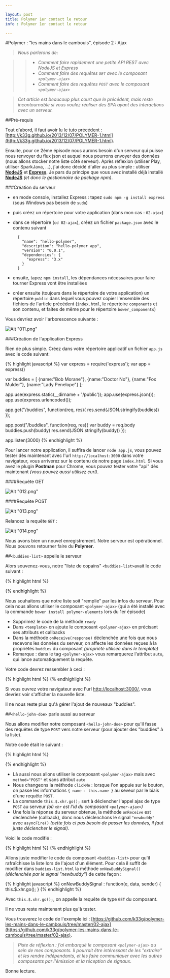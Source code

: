 ```yaml
---

layout: post
title: Polymer 1er contact le retour
info : Polymer 1er contact le retour

---
```


#Polymer : "les mains dans le cambouis", épisode 2 : Ajax

>*Nous parlerons de:*

>>- *Comment faire rapidement une petite API REST avec NodeJS et Express*
>>- *Comment faire des requêtes `GET` avec le composant `<polymer-ajax>`*
>>- *Comment faire des requêtes `POST` avec le composant `<polymer-ajax>`*

>*Cet article est beaucoup plus court que le précédent, mais reste incontournable si vous voulez réaliser des SPA ayant des interactions avec un serveur.*

##Pré-requis

Tout d'abord, il faut avoir lu le tuto précédent : [http://k33g.github.io/2013/12/07/POLYMER-1.html](http://k33g.github.io/2013/12/07/POLYMER-1.html).

Ensuite, pour ce 2ème épisode nous aurons besoin d'un serveur qui puisse nous renvoyer du flux json et auquel nous pourrons envoyer des données (nous allons stocker notre liste côté serveur). Après réflexion (utiliser Play, utiliser SparkJava, ...), j'ai donc décidé d'aller au plus simple : utiliser **[NodeJS](http://nodejs.org/)** et **[Express](http://expressjs.com/)**. Je pars du principe que vous avez installé déjà installé **[NodeJS](http://nodejs.org/)** *(et donc le gestionnaire de package npm)*.

###Création du serveur

- en mode console, installez Express : tapez `sudo npm -g install express` (sous Windows pas besoin de `sudo`)
- puis créez un répertoire pour votre application (dans mon cas : `02-ajax`)
- dans ce répertoire (`cd 02-ajax`), créez un fichier `package.json` avec le contenu suivant

        {
          "name": "hello-polymer",
          "description": "hello-polymer app",
          "version": "0.0.1",
          "dependencies": {
            "express": "3.x"
          }
        }

- ensuite, tapez `npm install`, les dépendances nécessaires pour faire tourner Express vont être installées
- créer ensuite (toujours dans le répertoire de votre application) un répertoire `public` dans lequel vous pouvez copier l'ensemble des fichiers de l'article précédent (`index.html`, le répertoire `components` et son contenu, et faites de même pour le répertoire `bower_components`)

Vous devriez avoir l'arborescence suivante :

![Alt "011.png"](https://github.com/k33g/k33g.github.com/raw/master/images/polymer-011.png)

###Création de l'application Express

Rien de plus simple. Créez dans votre répertoire applicatif un fichier `app.js` avec le code suivant:

{% highlight javascript %}
var express = require('express');
var app = express()

var buddies = [
  {name:"Bob Morane"},
  {name:"Doctor No"},
  {name:"Fox Mulder"},
  {name:"Lady Penelope"}
];

app.use(express.static(__dirname + '/public'));
app.use(express.json());
app.use(express.urlencoded());

app.get("/buddies", function(req, res){
  res.send(JSON.stringify(buddies))
});

app.post("/buddies", function(req, res){
  var buddy = req.body
  buddies.push(buddy)
  res.send(JSON.stringify(buddy))
});

app.listen(3000)
{% endhighlight %}

Pour lancer notre application, il suffira de lancer `node app.js`, vous pouvez tester dès maintenant avec l'url `http://localhost:3000` dans votre navigateur, vous arriverez sur le contenu de notre page `index.html`. Si vous avez le plugin **Postman** pour Chrome, vous pouvez tester votre "api" dès maintenant *(vous pouvez aussi utilisez curl)*.

####Requête GET

![Alt "012.png"](https://github.com/k33g/k33g.github.com/raw/master/images/polymer-012.png)

####Requête POST

![Alt "013.png"](https://github.com/k33g/k33g.github.com/raw/master/images/polymer-013.png)

Relancez la requête `GET` :

![Alt "014.png"](https://github.com/k33g/k33g.github.com/raw/master/images/polymer-014.png)

Nous avons bien un nouvel enregistrement. Notre serveur est opérationnel. Nous pouvons retourner faire du **Polymer**.

##`<buddies-list>` appelle le serveur

Alors souvenez-vous, notre "liste de copains" `<buddies-list>`avait le code suivant :

{% highlight html %}
<polymer-element name="buddies-list">
  <template>
    <polymer-signals on-polymer-signal-newbuddy="{% {{onNewBuddySignal}} %}"></polymer-signals>
    <h2>{% {{title}} %}</h2>
    <ul>
      <template repeat="{% {{buddies}} %}">
        <li>{% {{name}} %}</li>
      </template>
    </ul>
  </template>

  <script>
    Polymer("buddies-list",{
      ready: function(){
        console.log("Title is ", this.title);
        this.buddies = [
          {name:"Bob Morane"},
          {name:"Doctor No"},
          {name:"Fox Mulder"},
          {name:"Lady Penelope"}
        ];
      },
      onNewBuddySignal : function(e, data, sender) {
        this.buddies.push(data)
        console.log("Sender : ", sender)
      }
    });
  </script>
</polymer-element>
{% endhighlight %}

Nous souhaitons que notre liste soit "remplie" par les infos du serveur. Pour cela nous allons utiliser le composant `<polymer-ajax>` (qui a été installé avec la commande `bower install polymer-elements` lors du 1er épisode)

- Supprimez le code de la méthode `ready`
- Dans `<template>` on ajoute le composant `<polymer-ajax>` en précisant ses attributs et callbacks
- Dans la méthode `onReceive(response)` déclenchée une fois que nous recevons les données du serveur, on affecte les données reçues à la propriétés `buddies` du composant *(propriété utilisée dans le template)*
- Remarque : dans le tag `<polymer-ajax>` vous remarquerez l'attribut `auto`, qui lance automatiquement la requête.

Votre code devrez ressembler à ceci :

{% highlight html %}
<polymer-element name="buddies-list">
  <template>
    <polymer-ajax id="xhr" auto handleAs="json" method="GET" url="buddies"
                  on-polymer-response="{% {{onReceive}} %}"
                  on-polymer-error="{% {{onError}} %}"
                  on-polymer-complete="{% {{onComplete}} %}">
    </polymer-ajax>

    <polymer-signals on-polymer-signal-newbuddy="{% {{onNewBuddySignal}} %}"></polymer-signals>
    <h2>{% {{title}} %}</h2>
    <ul>
      <template repeat="{% {{buddies}} %}">
        <li>{% {{name}} %}</li>
      </template>
    </ul>
  </template>

  <script>
    Polymer("buddies-list",{
      ready: function(){

      },
      onReceive: function(response) {
        this.buddies = response.detail.response;
      },
      onError: function(error) { /*foo*/ },
      onComplete: function(data) { /*foo*/ },

      onNewBuddySignal : function(e, data, sender) {
        this.buddies.push(data)
        console.log("Sender : ", sender)
      }
    });
  </script>
</polymer-element>
{% endhighlight %}

Si vous ouvrez votre navigateur avec l'url [http://localhost:3000/](http://localhost:3000/), vous devriez voir s'afficher la nouvelle liste.

Il ne nous reste plus qu'à gérer l'ajout de nouveaux "buddies".

##`<hello-john-doe>` parle aussi au serveur

Nous allons modifier notre composant `<hello-john-doe>` pour qu'il fasse des requêtes de type `POST` vers notre serveur (pour ajouter des "buddies" à la liste).

Notre code était le suivant :

{% highlight html %}
<polymer-element name="hello-john-doe">
  <template>
    <h1 id="hello">Hello {% {{name}} %}</h1>
    <input value="{% {{name}} %}">
    <button on-click="{% {{clickMe}} %}">Click Me!</button>
  </template>
  <script>
    Polymer("hello-john-doe",{
      ready: function(){
        this.name = "John Doe";
      },
      nameChanged : function() {
        if(this.name != "John Doe") {
          this.$.hello.style.color = "red";
        } else {
          this.$.hello.style.color = "green";
        }
      },
      clickMe : function() {
        this.$.hello.innerHTML="CLICKED";

        this.asyncFire(
          'polymer-signal',
          {
            name : "newbuddy",
            data : { name : this.name }
          }
        );
      }
    });
  </script>
</polymer-element>
{% endhighlight %}

- Là aussi nous allons utiliser le composant `<polymer-ajax>` mais avec `method="POST"` et sans attribut `auto`
- Nous changeons la méthode `clickMe` : lorsque l'on appuie sur le bouton, on passe les informations `{ name : this.name }` au seveur par le biais d'une requête `POST`.
- La commande `this.$.xhr.go();` sert à déclencher l'appel ajax de type `POST` au serveur *(où `xhr` est l'id du composant `<polymer-ajax>`)*
- Une fois la réponse du serveur obtenue, la méthode `onReceive` est déclenchée (callback), donc nous déclenchons le signal `"newbuddy"` avec `asyncFire()` *(cette fois ci pas besoin de passer les données, il faut juste déclencher le signal)*.

Voici le code modifié :

{% highlight html %}
<polymer-element name="hello-john-doe">
  <template>
    <polymer-ajax id="xhr" handleAs="json" method="POST" url="buddies"
                  on-polymer-response="{{onReceive}}"
    </polymer-ajax>

    <h1 id="hello">Hello {% {{name}} %}</h1>
    <input value="{% {{name}} %}">
    <button on-click="{% {{clickMe}} %}">Click Me!</button>
  </template>
  <script>
    Polymer("hello-john-doe",{
      ready: function(){
        this.name = "John Doe";
      },
      nameChanged : function() {
        if(this.name != "John Doe") {
          this.$.hello.style.color = "red";
        } else {
          this.$.hello.style.color = "green";
        }
      },
      clickMe : function() {
        this.$.hello.innerHTML="CLICKED";

        this.$.xhr.xhrArgs = {
          headers: { "Content-Type": "application/json"},
          body: JSON.stringify({ name : this.name })
        };

        this.$.xhr.go();
      },
      onReceive: function(response) {
        this.asyncFire(
          'polymer-signal', { name : "newbuddy" }
        );
      }
    });
  </script>
</polymer-element>
{% endhighlight %}

Allons juste modifier le code du composant `<buddies-list>` pour qu'il rafraîchisse la liste lors de l'ajout d'un élément. Pour cela il suffit de modifier dans `buddies-list.html` la méthode `onNewBuddySignal()` *(déclenchée par le signal "newbuddy")* de cette façon :

{% highlight javascript %}
onNewBuddySignal : function(e, data, sender) {
  this.$.xhr.go();
}
{% endhighlight %}

Avec `this.$.xhr.go();`, on appelle la requête de type `GET` du composant.

Il ne vous reste maintenant plus qu'à tester.

Vous trouverez le code de l'exemple ici : [https://github.com/k33g/polymer-les-mains-dans-le-cambouis/tree/master/02-ajax](https://github.com/k33g/polymer-les-mains-dans-le-cambouis/tree/master/02-ajax).

>*Piste de réflexion : j'ai embarqué le composant `<polymer-ajax>` au sein de mes composants. Il pourrait être intéressant de les "extraire" et les rendre indépendants, et les faire communiquer avec les autres composants par l'émission et la réception de signaux*.

Bonne lecture.
